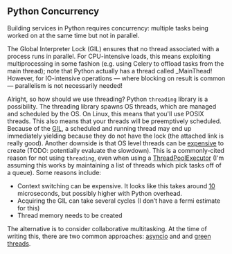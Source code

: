 ## Python Concurrency

Building services in Python requires concurrency: multiple tasks being worked on at the same time but not in parallel.

The Global Interpreter Lock (GIL) ensures that no thread associated with a process runs in parallel. For CPU-intensive loads, this means exploiting multiprocessing in some fashion (e.g. using Celery to offload tasks from the main thread); note that Python actually has a thread called _MainThead! However, for IO-intensive operations — where blocking on result is common — parallelism is not necessarily needed!

Alright, so how should we use threading? Python `threading` library is a possibility. The threading library spawns OS threads, which are managed and scheduled by the OS. On Linux, this means that you'll use POSIX threads. This also means that your threads will be preemptively scheduled. Because of the [GIL](https://tenthousandmeters.com/blog/python-behind-the-scenes-13-the-gil-and-its-effects-on-python-multithreading/), a scheduled and running thread may end up immediately yielding because they do not have the lock (the attached link is really good). Another downside is that OS level threads can be [expensive](https://stackoverflow.com/questions/9964899/why-are-os-threads-considered-expensive) to create (TODO: potentially evaluate the slowdown). This is a commonly-cited reason for not using `threading`, even when using a [ThreadPoolExecutor](https://docs.python.org/3/library/concurrent.futures.html#concurrent.futures.ThreadPoolExecutor) (I'm assuming this works by maintaining a list of threads which pick tasks off of a queue). Some reasons include:

- Context switching can be expensive. It looks like this takes around [10](https://github.com/sirupsen/napkin-math) microseconds, but possibly higher with Python overhead.
- Acquiring the GIL can take several cycles (I don’t have a fermi estimate for this)
- Thread memory needs to be created

The alternative is to consider collaborative multitasking. At the time of writing this, there are two common approaches: [asyncio](https://docs.python.org/3/library/asyncio.html) and and [green threads](https://www.gevent.org/).
